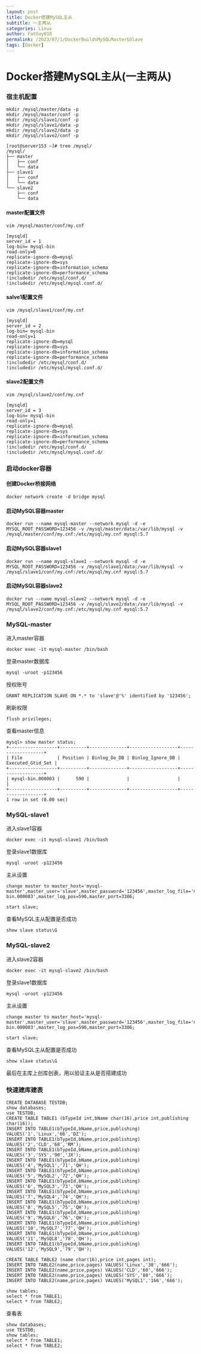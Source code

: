 ```yaml
---
layout: post
title: Docker搭建MySQL主从
subtitle: 一主两从
categories: Linux
author: FatGuy010
permalink: /2023/07/1/DockerBuildsMySQLMaster&Slave
tags: [Docker]
---
```


# Docker搭建MySQL主从(一主两从)

### 宿主机配置

~~~shell
mkdir /mysql/master/data -p
mkdir /mysql/master/conf -p
mkdir /mysql/slave1/conf -p
mkdir /mysql/slave1/data -p
mkdir /mysql/slave2/data -p
mkdir /mysql/slave2/conf -p
~~~

~~~shell
[root@server153 ~]# tree /mysql/
/mysql/
├── master
│   ├── conf
│   └── data
├── slave1
│   ├── conf
│   └── data
└── slave2
    ├── conf
    └── data

~~~

#### master配置文件

~~~shell
vim /mysql/master/conf/my.cnf

[mysqld]
server_id = 1
log-bin= mysql-bin
read-only=0
replicate-ignore-db=mysql
replicate-ignore-db=sys
replicate-ignore-db=information_schema
replicate-ignore-db=performance_schema
!includedir /etc/mysql/conf.d/
!includedir /etc/mysql/mysql.conf.d/
~~~

#### salve1配置文件

~~~shell
vim /mysql/slave1/conf/my.cnf

[mysqld]
server_id = 2
log-bin= mysql-bin
read-only=1
replicate-ignore-db=mysql
replicate-ignore-db=sys
replicate-ignore-db=information_schema
replicate-ignore-db=performance_schema
!includedir /etc/mysql/conf.d/
!includedir /etc/mysql/mysql.conf.d/
~~~

#### slave2配置文件

~~~shell
vim /mysql/slave2/conf/my.cnf

[mysqld]
server_id = 3
log-bin= mysql-bin
read-only=1
replicate-ignore-db=mysql
replicate-ignore-db=sys
replicate-ignore-db=information_schema
replicate-ignore-db=performance_schema
!includedir /etc/mysql/conf.d/
!includedir /etc/mysql/mysql.conf.d/
~~~

### 启动docker容器

#### 创建Docker桥接网络
~~~shell
docker network create -d bridge mysql
~~~

#### 启动MySQL容器master

~~~shell
docker run --name mysql-master --network mysql -d -e MYSQL_ROOT_PASSWORD=123456 -v /mysql/master/data:/var/lib/mysql -v /mysql/master/conf/my.cnf:/etc/mysql/my.cnf mysql:5.7
~~~

#### 启动MySQL容器slave1

~~~shell
docker run --name mysql-slave1 --network mysql -d -e MYSQL_ROOT_PASSWORD=123456 -v /mysql/slave1/data:/var/lib/mysql -v /mysql/slave1/conf/my.cnf:/etc/mysql/my.cnf mysql:5.7
~~~

#### 启动MySQL容器slave2

~~~shell
docker run --name mysql-slave2 --network mysql -d -e MYSQL_ROOT_PASSWORD=123456 -v /mysql/slave2/data:/var/lib/mysql -v /mysql/slave2/conf/my.cnf:/etc/mysql/my.cnf mysql:5.7
~~~

### MySQL-master

进入master容器

~~~shell
docker exec -it mysql-master /bin/bash
~~~

登录master数据库

~~~shell
mysql -uroot -p123456
~~~

授权账号

~~~mysql
GRANT REPLICATION SLAVE ON *.* to 'slave'@'%' identified by '123456';
~~~

刷新权限

~~~mysql
flush privileges;
~~~

查看master信息

~~~mysql
mysql> show master status;
+------------------+----------+--------------+------------------+-------------------+
| File             | Position | Binlog_Do_DB | Binlog_Ignore_DB | Executed_Gtid_Set |
+------------------+----------+--------------+------------------+-------------------+
| mysql-bin.000003 |      590 |              |                  |                   |
+------------------+----------+--------------+------------------+-------------------+
1 row in set (0.00 sec)
~~~

### MySQL-slave1

进入slave1容器

~~~shell
docker exec -it mysql-slave1 /bin/bash
~~~

登录slave1数据库

~~~shell
mysql -uroot -p123456
~~~

主从设置

~~~mysql
change master to master_host='mysql-master',master_user='slave',master_password='123456',master_log_file='mysql-bin.000003',master_log_pos=590,master_port=3306;
~~~

~~~mysql
start slave;
~~~

查看MySQL主从配置是否成功

~~~mysql
show slave status\G
~~~

### MySQL-slave2

进入slave2容器

~~~shell
docker exec -it mysql-slave2 /bin/bash
~~~

登录slave1数据库

~~~shell
mysql -uroot -p123456
~~~

主从设置

~~~mysql
change master to master_host='mysql-master',master_user='slave',master_password='123456',master_log_file='mysql-bin.000003',master_log_pos=590,master_port=3306;
~~~

~~~mysql
start slave;
~~~

查看MySQL主从配置是否成功

~~~mysql
show slave status\G
~~~

最后在主库上创库创表，用以验证主从是否搭建成功

### 快速建库建表

~~~MySQL
CREATE DATABASE TESTDB;
show databases;
use TESTDB;
CREATE TABLE TABLE1 (bTypeId int,bName char(16),price int,publishing char(16));
INSERT INTO TABLE1(bTypeId,bName,price,publishing) VALUES('1','Linux','66','DZ');
INSERT INTO TABLE1(bTypeId,bName,price,publishing) VALUES('2','CLD','68','RM');
INSERT INTO TABLE1(bTypeId,bName,price,publishing) VALUES('3','SYS','90','JX');
INSERT INTO TABLE1(bTypeId,bName,price,publishing) VALUES('4','MySQL1','71','QH');
INSERT INTO TABLE1(bTypeId,bName,price,publishing) VALUES('5','MySQL2','72','QH');
INSERT INTO TABLE1(bTypeId,bName,price,publishing) VALUES('6','MySQL3','73','QH');
INSERT INTO TABLE1(bTypeId,bName,price,publishing) VALUES('7','MySQL4','74','QH');
INSERT INTO TABLE1(bTypeId,bName,price,publishing) VALUES('8','MySQL5','75','QH');
INSERT INTO TABLE1(bTypeId,bName,price,publishing) VALUES('9','MySQL6','76','QH');
INSERT INTO TABLE1(bTypeId,bName,price,publishing) VALUES('10','MySQL7','77','QH');
INSERT INTO TABLE1(bTypeId,bName,price,publishing) VALUES('11','MySQL8','78','QH');
INSERT INTO TABLE1(bTypeId,bName,price,publishing) VALUES('12','MySQL9','79','QH');

CREATE TABLE TABLE2 (name char(16),price int,pages int);
INSERT INTO TABLE2(name,price,pages) VALUES('Linux','30','666');
INSERT INTO TABLE2(name,price,pages) VALUES('CLD','60','666');
INSERT INTO TABLE2(name,price,pages) VALUES('SYS','80','666');
INSERT INTO TABLE2(name,price,pages) VALUES('MySQL1','166','666');

show tables;
select * from TABLE1;
select * from TABLE2;
~~~

查看表

~~~mysql
show databases;
use TESTDB;
show tables;
select * from TABLE1;
select * from TABLE2;
~~~

